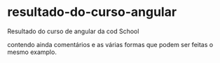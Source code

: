 # resultado-do-curso-angular

Resultado do curso de angular da cod School

contendo ainda comentários e as várias formas que podem ser feitas o mesmo examplo.
